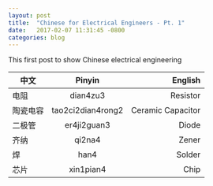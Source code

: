 ```yaml
---
layout: post
title:  "Chinese for Electrical Engineers - Pt. 1"
date:   2017-02-07 11:31:45 -0800
categories: blog
---
```


This first post to show Chinese electrical engineering

| 中文          | Pinyin           | English  |
| ------------- |:-------------:| -----:|
电阻 | dian4zu3 | Resistor
陶瓷电容 | tao2ci2dian4rong2 | Ceramic Capacitor
二极管| er4ji2guan3 | Diode
齐纳 | qi2na4 | Zener
| 焊 | han4 | Solder |
芯片 | xin1pian4 | Chip
